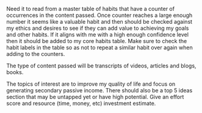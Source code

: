 
Need it to read from a master table of habits that have a counter of occurrences in the content passed.
Once counter reaches a large enough number it seems like a valuable habit and then should be checked against my ethics and desires to see if they can add value to achieving my goals and other habits. If it aligns with me with a high enough confidence level then it should be added to my core habits table. 
Make sure to check the habit labels in the table so as  not to repeat a similar habit over again when adding to the counters. 

The type of content passed will be transcripts of videos, articles and blogs, books. 

The topics of interest are to improve my quality of life and focus on generating secondary passive income. There should also be a top 5 ideas section that may be untapped yet or have high potential. Give an effort score and resource (time, money, etc) investment estimate.

